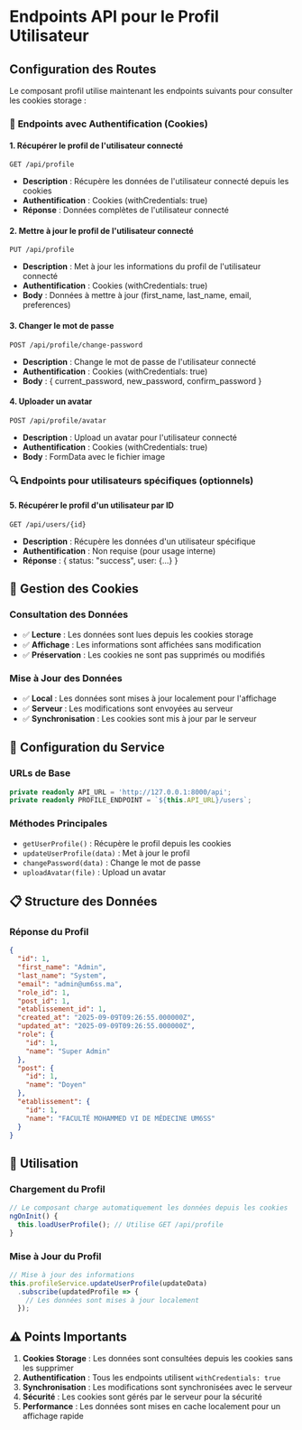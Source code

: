 # Endpoints API pour le Profil Utilisateur

## Configuration des Routes

Le composant profil utilise maintenant les endpoints suivants pour consulter les cookies storage :

### 🔐 **Endpoints avec Authentification (Cookies)**

#### 1. **Récupérer le profil de l'utilisateur connecté**
```
GET /api/profile
```
- **Description** : Récupère les données de l'utilisateur connecté depuis les cookies
- **Authentification** : Cookies (withCredentials: true)
- **Réponse** : Données complètes de l'utilisateur connecté

#### 2. **Mettre à jour le profil de l'utilisateur connecté**
```
PUT /api/profile
```
- **Description** : Met à jour les informations du profil de l'utilisateur connecté
- **Authentification** : Cookies (withCredentials: true)
- **Body** : Données à mettre à jour (first_name, last_name, email, preferences)

#### 3. **Changer le mot de passe**
```
POST /api/profile/change-password
```
- **Description** : Change le mot de passe de l'utilisateur connecté
- **Authentification** : Cookies (withCredentials: true)
- **Body** : { current_password, new_password, confirm_password }

#### 4. **Uploader un avatar**
```
POST /api/profile/avatar
```
- **Description** : Upload un avatar pour l'utilisateur connecté
- **Authentification** : Cookies (withCredentials: true)
- **Body** : FormData avec le fichier image

### 🔍 **Endpoints pour utilisateurs spécifiques (optionnels)**

#### 5. **Récupérer le profil d'un utilisateur par ID**
```
GET /api/users/{id}
```
- **Description** : Récupère les données d'un utilisateur spécifique
- **Authentification** : Non requise (pour usage interne)
- **Réponse** : { status: "success", user: {...} }

## 🍪 **Gestion des Cookies**

### **Consultation des Données**
- ✅ **Lecture** : Les données sont lues depuis les cookies storage
- ✅ **Affichage** : Les informations sont affichées sans modification
- ✅ **Préservation** : Les cookies ne sont pas supprimés ou modifiés

### **Mise à Jour des Données**
- ✅ **Local** : Les données sont mises à jour localement pour l'affichage
- ✅ **Serveur** : Les modifications sont envoyées au serveur
- ✅ **Synchronisation** : Les cookies sont mis à jour par le serveur

## 🔧 **Configuration du Service**

### **URLs de Base**
```typescript
private readonly API_URL = 'http://127.0.0.1:8000/api';
private readonly PROFILE_ENDPOINT = `${this.API_URL}/users`;
```

### **Méthodes Principales**
- `getUserProfile()` : Récupère le profil depuis les cookies
- `updateUserProfile(data)` : Met à jour le profil
- `changePassword(data)` : Change le mot de passe
- `uploadAvatar(file)` : Upload un avatar

## 📋 **Structure des Données**

### **Réponse du Profil**
```json
{
  "id": 1,
  "first_name": "Admin",
  "last_name": "System",
  "email": "admin@um6ss.ma",
  "role_id": 1,
  "post_id": 1,
  "etablissement_id": 1,
  "created_at": "2025-09-09T09:26:55.000000Z",
  "updated_at": "2025-09-09T09:26:55.000000Z",
  "role": {
    "id": 1,
    "name": "Super Admin"
  },
  "post": {
    "id": 1,
    "name": "Doyen"
  },
  "etablissement": {
    "id": 1,
    "name": "FACULTÉ MOHAMMED VI DE MÉDECINE UM6SS"
  }
}
```

## 🚀 **Utilisation**

### **Chargement du Profil**
```typescript
// Le composant charge automatiquement les données depuis les cookies
ngOnInit() {
  this.loadUserProfile(); // Utilise GET /api/profile
}
```

### **Mise à Jour du Profil**
```typescript
// Mise à jour des informations
this.profileService.updateUserProfile(updateData)
  .subscribe(updatedProfile => {
    // Les données sont mises à jour localement
  });
```

## ⚠️ **Points Importants**

1. **Cookies Storage** : Les données sont consultées depuis les cookies sans les supprimer
2. **Authentification** : Tous les endpoints utilisent `withCredentials: true`
3. **Synchronisation** : Les modifications sont synchronisées avec le serveur
4. **Sécurité** : Les cookies sont gérés par le serveur pour la sécurité
5. **Performance** : Les données sont mises en cache localement pour un affichage rapide
